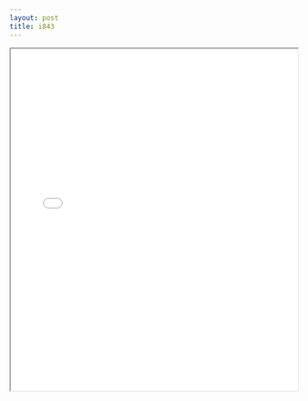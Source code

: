 ```yaml
---
layout: post
title: i843
---
```


<div class="pdf-container">
<iframe src="/ea/assets/pdfs/pubs.n.ins/i843.pdf" height="600" width="100%" allowFullScreen="true"></iframe>
</div>

